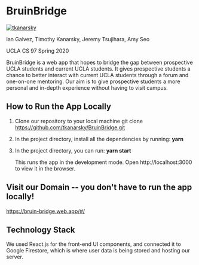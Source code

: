 # BruinBridge

[![tkanarsky](https://circleci.com/gh/tkanarsky/BruinBridge.svg?style=shield&circle-token=dcd878801387100caaca2c01bc4bbb10289d8773)](https://app.circleci.com/pipelines/github/tkanarsky/BruinBridge)

Ian Galvez, Timothy Kanarsky, Jeremy Tsujihara, Amy Seo

UCLA CS 97 Spring 2020

BruinBridge is a web app that hopes to bridge the gap between prospective UCLA students and current UCLA students. It gives prospective students a chance to better interact with current UCLA students through a forum and one-on-one mentoring. Our aim is to give prospective students a more personal and in-depth experience without having to visit campus.

## How to Run the App Locally
1. Clone our repository to your local machine
    git clone https://github.com/tkanarsky/BruinBridge.git
2. In the project directory, install all the dependencies by running: **yarn**
3. In the project directory, you can run: **yarn start**

   This runs the app in the development mode.
   Open http://localhost:3000 to view it in the browser.
   
## Visit our Domain -- you don't have to run the app locally!
https://bruin-bridge.web.app/#/


## Technology Stack
We used React.js for the front-end UI components, and connected it to Google Firestore, which is where user data is being stored and hosting our server.
